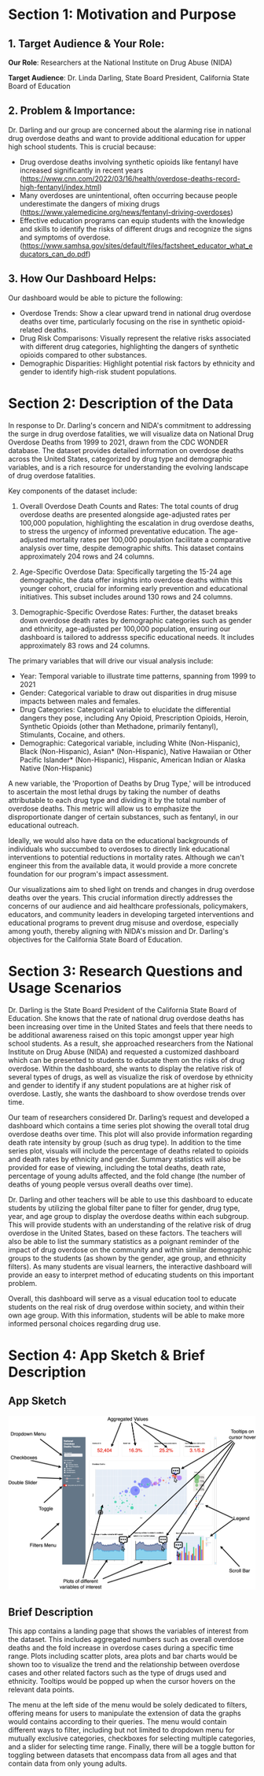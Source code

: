 # Section 1: Motivation and Purpose
## 1. Target Audience & Your Role:
**Our Role**: Researchers at the National Institute on Drug Abuse (NIDA)

**Target Audience**: Dr. Linda Darling, State Board President, California State Board of Education

## 2. Problem & Importance:
Dr. Darling and our group are concerned about the alarming rise in national drug overdose deaths and want to provide additional education for upper high school students. This is crucial because:
- Drug overdose deaths involving synthetic opioids like fentanyl have increased significantly in recent years (https://www.cnn.com/2022/03/16/health/overdose-deaths-record-high-fentanyl/index.html)
- Many overdoses are unintentional, often occurring because people underestimate the dangers of mixing drugs (https://www.yalemedicine.org/news/fentanyl-driving-overdoses)
- Effective education programs can equip students with the knowledge and skills to identify the risks of different drugs and recognize the signs and symptoms of overdose. (https://www.samhsa.gov/sites/default/files/factsheet_educator_what_educators_can_do.pdf)

## 3. How Our Dashboard Helps:
Our dashboard would be able to picture the following:
- Overdose Trends: Show a clear upward trend in national drug overdose deaths over time, particularly focusing on the rise in synthetic opioid-related deaths.
- Drug Risk Comparisons: Visually represent the relative risks associated with different drug categories, highlighting the dangers of synthetic opioids compared to other substances.
- Demographic Disparities: Highlight potential risk factors by ethnicity and gender to identify high-risk student populations.

# Section 2: Description of the Data
In response to Dr. Darling's concern and NIDA's commitment to addressing the surge in drug overdose fatalities, we will visualize data on National Drug Overdose Deaths from 1999 to 2021, drawn from the CDC WONDER database. The dataset provides detailed information on overdose deaths across the United States, categorized by drug type and demographic variables, and is a rich resource for understanding the evolving landscape of drug overdose fatalities.

Key components of the dataset include:

1. Overall Overdose Death Counts and Rates: The total counts of drug overdose deaths are presented alongside age-adjusted rates per 100,000 population, highlighting the escalation in drug overdose deaths, to stress the urgency of informed preventative education. The age-adjusted mortality rates per 100,000 population facilitate a comparative analysis over time, despite demographic shifts. This dataset contains approximately 204 rows and 24 columns.

2. Age-Specific Overdose Data: Specifically targeting the 15-24 age demographic, the data offer insights into overdose deaths within this younger cohort, crucial for informing early prevention and educational initiatives. This subset includes around 130 rows and 24 columns.

3. Demographic-Specific Overdose Rates: Further, the dataset breaks down overdose death rates by demographic categories such as gender and ethnicity, age-adjusted per 100,000 population, ensuring our dashboard is tailored to addresss specific educational needs. It includes approximately 83 rows and 24 columns.

The primary variables that will drive our visual analysis include:

- Year: Temporal variable to illustrate time patterns, spanning from 1999 to 2021
- Gender: Categorical variable to draw out disparities in drug misuse impacts between males and females.
- Drug Categories: Categorical variable to elucidate the differential dangers they pose, including Any Opioid, Prescription Opioids, Heroin, Synthetic Opioids (other than Methadone, primarily fentanyl), Stimulants, Cocaine, and others.
- Demographic: Categorical variable, including White (Non-Hispanic), Black (Non-Hispanic), Asian* (Non-Hispanic), Native Hawaiian or Other Pacific Islander* (Non-Hispanic), Hispanic, American Indian or Alaska Native (Non-Hispanic)

A new variable, the 'Proportion of Deaths by Drug Type,' will be introduced to ascertain the most lethal drugs by taking the number of deaths attributable to each drug type and dividing it by the total number of overdose deaths. This metric will allow us to emphasize the disproportionate danger of certain substances, such as fentanyl, in our educational outreach.

Ideally, we would also have data on the educational backgrounds of individuals who succumbed to overdoses to directly link educational interventions to potential reductions in mortality rates. Although we can't engineer this from the available data, it would provide a more concrete foundation for our program's impact assessment.

Our visualizations aim to shed light on trends and changes in drug overdose deaths over the years. This crucial information directly addresses the concerns of our audience and aid healthcare professionals, policymakers, educators, and community leaders in developing targeted interventions and educational programs to prevent drug misuse and overdose, especially among youth, thereby aligning with NIDA's mission and Dr. Darling's objectives for the California State Board of Education.

# Section 3: Research Questions and Usage Scenarios
Dr. Darling is the State Board President of the California State Board of Education. She knows that the rate of national drug overdose deaths has been increasing over time in the United States and feels that there needs to be additional awareness raised on this topic amongst upper year high school students. As a result, she approached researchers from the National Institute on Drug Abuse (NIDA) and requested a customized dashboard which can be presented to students to educate them on the risks of drug overdose. Within the dashboard, she wants to display the relative risk of several types of drugs, as well as visualize the risk of overdose by ethnicity and gender to identify if any student populations are at higher risk of overdose. Lastly, she wants the dashboard to show overdose trends over time. 

Our team of researchers considered Dr. Darling’s request and developed a dashboard which contains a time series plot showing the overall total drug overdose deaths over time. This plot will also provide information regarding death rate intensity by group (such as drug type). In addition to the time series plot, visuals will include the percentage of deaths related to opioids and death rates by ethnicity and gender. Summary statistics will also be provided for ease of viewing, including the total deaths, death rate, percentage of young adults affected, and the fold change (the number of deaths of young people versus overall deaths over time).  

Dr. Darling and other teachers will be able to use this dashboard to educate students by utilizing the global filter pane to filter for gender, drug type, year, and age group to display the overdose deaths within each subgroup. This will provide students with an understanding of the relative risk of drug overdose in the United States, based on these factors. The teachers will also be able to list the summary statistics as a poignant reminder of the impact of drug overdose on the community and within similar demographic groups to the students (as shown by the gender, age group, and ethnicity filters). As many students are visual learners, the interactive dashboard will provide an easy to interpret method of educating students on this important problem.  

Overall, this dashboard will serve as a visual education tool to educate students on the real risk of drug overdose within society, and within their own age group. With this information, students will be able to make more informed personal choices regarding drug use. 

# Section 4: App Sketch & Brief Description

## App Sketch
![Sketch of the app in development](../img/sketch.png)

## Brief Description

This app contains a landing page that shows the variables of interest from the dataset. This includes aggregated numbers such as overall overdose deaths and the fold increase in overdose cases during a specific time range. Plots including scatter plots, area plots and bar charts would be shown too to visualize the trend and the relationship between overdose cases and other related factors such as the type of drugs used and ethnicity. Tooltips would be popped up when the cursor hovers on the relevant data points.

The menu at the left side of the menu would be solely dedicated to filters, offering means for users to manipulate the extension of data the graphs would contains according to their queries. The menu would contain different ways to filter, including but not limited to dropdown menu for mutually exclusive categories, checkboxes for selecting multiple categories, and a slider for selecting time range. Finally, there will be a toggle button for toggling between datasets that encompass data from all ages and that contain data from only young adults.
